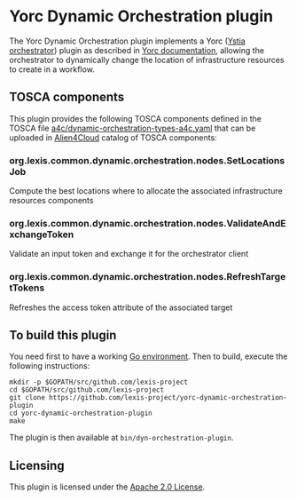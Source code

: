 # Yorc Dynamic Orchestration plugin

The Yorc Dynamic Orchestration plugin implements a Yorc ([Ystia orchestrator](https://github.com/ystia/yorc/)) plugin as described in [Yorc documentation](https://yorc.readthedocs.io/en/latest/plugins.html), allowing the orchestrator
to dynamically change the location of infrastructure resources to create in a workflow.

## TOSCA components

This plugin provides the following TOSCA components defined in the TOSCA file [a4c/dynamic-orchestration-types-a4c.yaml](a4c/dynamic-orchestration-types-a4c.yaml)
that can be uploaded in [Alien4Cloud](https://alien4cloud.github.io/) catalog of TOSCA components:

### org.lexis.common.dynamic.orchestration.nodes.SetLocationsJob
Compute the best locations where to allocate the associated infrastructure resources components

### org.lexis.common.dynamic.orchestration.nodes.ValidateAndExchangeToken
Validate an input token and exchange it for the orchestrator client

### org.lexis.common.dynamic.orchestration.nodes.RefreshTargetTokens
Refreshes the access token attribute of the associated target

## To build this plugin

You need first to have a working [Go environment](https://golang.org/doc/install).
Then to build, execute the following instructions:

```
mkdir -p $GOPATH/src/github.com/lexis-project
cd $GOPATH/src/github.com/lexis-project
git clone https://github.com/lexis-project/yorc-dynamic-orchestration-plugin
cd yorc-dynamic-orchestration-plugin
make
```

The plugin is then available at `bin/dyn-orchestration-plugin`.

## Licensing

This plugin is licensed under the [Apache 2.0 License](LICENSE).
